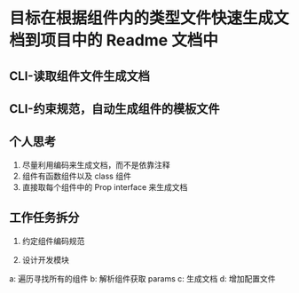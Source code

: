 # 目标在根据组件内的类型文件快速生成文档到项目中的 Readme 文档中

## CLI-读取组件文件生成文档

## CLI-约束规范，自动生成组件的模板文件

## 个人思考

1. 尽量利用编码来生成文档，而不是依靠注释
2. 组件有函数组件以及 class 组件
3. 直接取每个组件中的 Prop interface 来生成文档

## 工作任务拆分

1. 约定组件编码规范

2. 设计开发模块

a: 遍历寻找所有的组件
b: 解析组件获取 params
c: 生成文档
d: 增加配置文件
